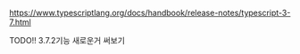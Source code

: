 https://www.typescriptlang.org/docs/handbook/release-notes/typescript-3-7.html


TODO!! 3.7.2기능 새로운거 써보기
